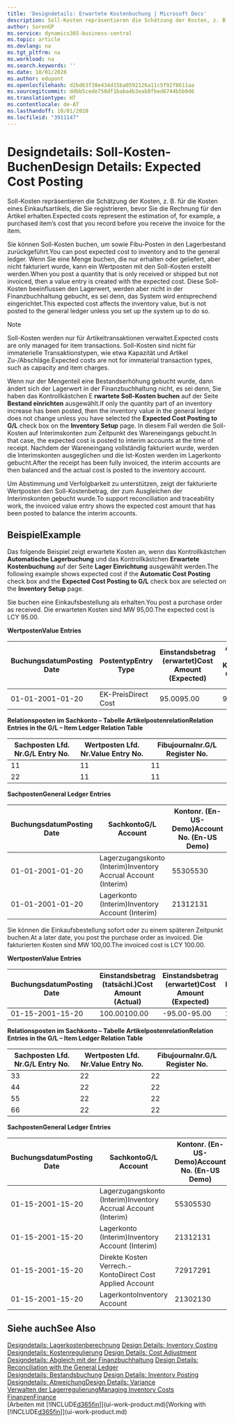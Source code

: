 ```yaml
---
title: 'Designdetails: Erwartete Kostenbuchung | Microsoft Docs'
description: Soll-Kosten repräsentieren die Schätzung der Kosten, z. B. für die Kosten eines Einkaufsartikels, die Sie registrieren, bevor Sie die Rechnung für den Artikel erhalten.
author: SorenGP
ms.service: dynamics365-business-central
ms.topic: article
ms.devlang: na
ms.tgt_pltfrm: na
ms.workload: na
ms.search.keywords: ''
ms.date: 10/01/2020
ms.author: edupont
ms.openlocfilehash: d2bd63f38e434d15ba0592126a11c5f92f8611aa
ms.sourcegitcommit: ddbb5cede750df1baba4b3eab8fbed6744b5b9d6
ms.translationtype: HT
ms.contentlocale: de-AT
ms.lasthandoff: 10/01/2020
ms.locfileid: "3911147"
---
```

# <a name="design-details-expected-cost-posting"></a><span data-ttu-id="3dbc7-103">Designdetails: Soll-Kosten-Buchen</span><span class="sxs-lookup"><span data-stu-id="3dbc7-103">Design Details: Expected Cost Posting</span></span>
<span data-ttu-id="3dbc7-104">Soll-Kosten repräsentieren die Schätzung der Kosten, z. B. für die Kosten eines Einkaufsartikels, die Sie registrieren, bevor Sie die Rechnung für den Artikel erhalten.</span><span class="sxs-lookup"><span data-stu-id="3dbc7-104">Expected costs represent the estimation of, for example, a purchased item’s cost that you record before you receive the invoice for the item.</span></span>  

 <span data-ttu-id="3dbc7-105">Sie können Soll-Kosten buchen, um sowie Fibu-Posten in den Lagerbestand zurückgeführt.</span><span class="sxs-lookup"><span data-stu-id="3dbc7-105">You can post expected cost to inventory and to the general ledger.</span></span> <span data-ttu-id="3dbc7-106">Wenn Sie eine Menge buchen, die nur erhalten oder geliefert, aber nicht fakturiert wurde, kann ein Wertposten mit den Soll-Kosten erstellt werden.</span><span class="sxs-lookup"><span data-stu-id="3dbc7-106">When you post a quantity that is only received or shipped but not invoiced, then a value entry is created with the expected cost.</span></span> <span data-ttu-id="3dbc7-107">Diese Soll-Kosten beeinflussen den Lagerwert, werden aber nicht in der Finanzbuchhaltung gebucht, es sei denn, das System wird entsprechend eingerichtet.</span><span class="sxs-lookup"><span data-stu-id="3dbc7-107">This expected cost affects the inventory value, but is not posted to the general ledger unless you set up the system up to do so.</span></span>  

> [!NOTE]  
>  <span data-ttu-id="3dbc7-108">Soll-Kosten werden nur für Artikeltransaktionen verwaltet.</span><span class="sxs-lookup"><span data-stu-id="3dbc7-108">Expected costs are only managed for item transactions.</span></span> <span data-ttu-id="3dbc7-109">Soll-Kosten sind nicht für immaterielle Transaktionstypen, wie etwa Kapazität und Artikel Zu-/Abschläge.</span><span class="sxs-lookup"><span data-stu-id="3dbc7-109">Expected costs are not for immaterial transaction types, such as capacity and item charges.</span></span>  

 <span data-ttu-id="3dbc7-110">Wenn nur der Mengenteil eine Bestandserhöhung gebucht wurde, dann ändert sich der Lagerwert in der Finanzbuchhaltung nicht, es sei denn, Sie haben das Kontrollkästchen E **rwartete Soll-Kosten buchen** auf der Seite **Bestand einrichten** ausgewählt.</span><span class="sxs-lookup"><span data-stu-id="3dbc7-110">If only the quantity part of an inventory increase has been posted, then the inventory value in the general ledger does not change unless you have selected the **Expected Cost Posting to G/L** check box on the **Inventory Setup** page.</span></span> <span data-ttu-id="3dbc7-111">In diesem Fall werden die Soll-Kosten auf Interimskonten zum Zeitpunkt des Wareneingangs gebucht.</span><span class="sxs-lookup"><span data-stu-id="3dbc7-111">In that case, the expected cost is posted to interim accounts at the time of receipt.</span></span> <span data-ttu-id="3dbc7-112">Nachdem der Wareneingang vollständig fakturiert wurde, werden die Interimskonten ausgeglichen und die Ist-Kosten werden im Lagerkonto gebucht.</span><span class="sxs-lookup"><span data-stu-id="3dbc7-112">After the receipt has been fully invoiced, the interim accounts are then balanced and the actual cost is posted to the inventory account.</span></span>  

 <span data-ttu-id="3dbc7-113">Um Abstimmung und Verfolgbarkeit zu unterstützen, zeigt der fakturierte Wertposten den Soll-Kostenbetrag, der zum Ausgleichen der Interimskonten gebucht wurde.</span><span class="sxs-lookup"><span data-stu-id="3dbc7-113">To support reconciliation and traceability work, the invoiced value entry shows the expected cost amount that has been posted to balance the interim accounts.</span></span>  

## <a name="example"></a><span data-ttu-id="3dbc7-114">Beispiel</span><span class="sxs-lookup"><span data-stu-id="3dbc7-114">Example</span></span>  
 <span data-ttu-id="3dbc7-115">Das folgende Beispiel zeigt erwartete Kosten an, wenn das Kontrollkästchen **Automatische Lagerbuchung** und das Kontrollkästchen **Erwartete Kostenbuchung** auf der Seite **Lager Einrichtung** ausgewählt werden.</span><span class="sxs-lookup"><span data-stu-id="3dbc7-115">The following example shows expected cost if the **Automatic Cost Posting** check box and the **Expected Cost Posting to G/L** check box are selected on the **Inventory Setup** page.</span></span>  

 <span data-ttu-id="3dbc7-116">Sie buchen eine Einkaufsbestellung als erhalten.</span><span class="sxs-lookup"><span data-stu-id="3dbc7-116">You post a purchase order as received.</span></span> <span data-ttu-id="3dbc7-117">Die erwarteten Kosten sind MW 95,00.</span><span class="sxs-lookup"><span data-stu-id="3dbc7-117">The expected cost is LCY 95.00.</span></span>  

 <span data-ttu-id="3dbc7-118">**Wertposten**</span><span class="sxs-lookup"><span data-stu-id="3dbc7-118">**Value Entries**</span></span>  

|<span data-ttu-id="3dbc7-119">Buchungsdatum</span><span class="sxs-lookup"><span data-stu-id="3dbc7-119">Posting Date</span></span>|<span data-ttu-id="3dbc7-120">Postentyp</span><span class="sxs-lookup"><span data-stu-id="3dbc7-120">Entry Type</span></span>|<span data-ttu-id="3dbc7-121">Einstandsbetrag (erwartet)</span><span class="sxs-lookup"><span data-stu-id="3dbc7-121">Cost Amount (Expected)</span></span>|<span data-ttu-id="3dbc7-122">Auf Sachkonto geb. Soll-Kosten</span><span class="sxs-lookup"><span data-stu-id="3dbc7-122">Expected Cost Posted to G/L</span></span>|<span data-ttu-id="3dbc7-123">Soll-Kosten</span><span class="sxs-lookup"><span data-stu-id="3dbc7-123">Expected Cost</span></span>|<span data-ttu-id="3dbc7-124">Artikelposten Lfd. Nr.</span><span class="sxs-lookup"><span data-stu-id="3dbc7-124">Item Ledger Entry No.</span></span>|<span data-ttu-id="3dbc7-125">Lfd. Nr.</span><span class="sxs-lookup"><span data-stu-id="3dbc7-125">Entry No.</span></span>|  
|------------------|----------------|------------------------------|----------------------------------|-------------------|---------------------------|---------------|  
|<span data-ttu-id="3dbc7-126">01-01-20</span><span class="sxs-lookup"><span data-stu-id="3dbc7-126">01-01-20</span></span>|<span data-ttu-id="3dbc7-127">EK-Preis</span><span class="sxs-lookup"><span data-stu-id="3dbc7-127">Direct Cost</span></span>|<span data-ttu-id="3dbc7-128">95.00</span><span class="sxs-lookup"><span data-stu-id="3dbc7-128">95.00</span></span>|<span data-ttu-id="3dbc7-129">95.00</span><span class="sxs-lookup"><span data-stu-id="3dbc7-129">95.00</span></span>|<span data-ttu-id="3dbc7-130">Ja</span><span class="sxs-lookup"><span data-stu-id="3dbc7-130">Yes</span></span>|<span data-ttu-id="3dbc7-131">1</span><span class="sxs-lookup"><span data-stu-id="3dbc7-131">1</span></span>|<span data-ttu-id="3dbc7-132">1</span><span class="sxs-lookup"><span data-stu-id="3dbc7-132">1</span></span>|  

 <span data-ttu-id="3dbc7-133">**Relationsposten im Sachkonto – Tabelle Artikelpostenrelation**</span><span class="sxs-lookup"><span data-stu-id="3dbc7-133">**Relation Entries in the G/L – Item Ledger Relation Table**</span></span>  

|<span data-ttu-id="3dbc7-134">Sachposten Lfd. Nr.</span><span class="sxs-lookup"><span data-stu-id="3dbc7-134">G/L Entry No.</span></span>|<span data-ttu-id="3dbc7-135">Wertposten Lfd. Nr.</span><span class="sxs-lookup"><span data-stu-id="3dbc7-135">Value Entry No.</span></span>|<span data-ttu-id="3dbc7-136">Fibujournalnr.</span><span class="sxs-lookup"><span data-stu-id="3dbc7-136">G/L Register No.</span></span>|  
|--------------------|---------------------|-----------------------|  
|<span data-ttu-id="3dbc7-137">1</span><span class="sxs-lookup"><span data-stu-id="3dbc7-137">1</span></span>|<span data-ttu-id="3dbc7-138">1</span><span class="sxs-lookup"><span data-stu-id="3dbc7-138">1</span></span>|<span data-ttu-id="3dbc7-139">1</span><span class="sxs-lookup"><span data-stu-id="3dbc7-139">1</span></span>|  
|<span data-ttu-id="3dbc7-140">2</span><span class="sxs-lookup"><span data-stu-id="3dbc7-140">2</span></span>|<span data-ttu-id="3dbc7-141">1</span><span class="sxs-lookup"><span data-stu-id="3dbc7-141">1</span></span>|<span data-ttu-id="3dbc7-142">1</span><span class="sxs-lookup"><span data-stu-id="3dbc7-142">1</span></span>|  

 <span data-ttu-id="3dbc7-143">**Sachposten**</span><span class="sxs-lookup"><span data-stu-id="3dbc7-143">**General Ledger Entries**</span></span>  

|<span data-ttu-id="3dbc7-144">Buchungsdatum</span><span class="sxs-lookup"><span data-stu-id="3dbc7-144">Posting Date</span></span>|<span data-ttu-id="3dbc7-145">Sachkonto</span><span class="sxs-lookup"><span data-stu-id="3dbc7-145">G/L Account</span></span>|<span data-ttu-id="3dbc7-146">Kontonr. (En-US-Demo)</span><span class="sxs-lookup"><span data-stu-id="3dbc7-146">Account No. (En-US Demo)</span></span>|<span data-ttu-id="3dbc7-147">Betrag</span><span class="sxs-lookup"><span data-stu-id="3dbc7-147">Amount</span></span>|<span data-ttu-id="3dbc7-148">Lfd. Nr.</span><span class="sxs-lookup"><span data-stu-id="3dbc7-148">Entry No.</span></span>|  
|------------------|------------------|---------------------------------|------------|---------------|  
|<span data-ttu-id="3dbc7-149">01-01-20</span><span class="sxs-lookup"><span data-stu-id="3dbc7-149">01-01-20</span></span>|<span data-ttu-id="3dbc7-150">Lagerzugangskonto (Interim)</span><span class="sxs-lookup"><span data-stu-id="3dbc7-150">Inventory Accrual Account (Interim)</span></span>|<span data-ttu-id="3dbc7-151">5530</span><span class="sxs-lookup"><span data-stu-id="3dbc7-151">5530</span></span>|<span data-ttu-id="3dbc7-152">-95.00</span><span class="sxs-lookup"><span data-stu-id="3dbc7-152">-95.00</span></span>|<span data-ttu-id="3dbc7-153">2</span><span class="sxs-lookup"><span data-stu-id="3dbc7-153">2</span></span>|  
|<span data-ttu-id="3dbc7-154">01-01-20</span><span class="sxs-lookup"><span data-stu-id="3dbc7-154">01-01-20</span></span>|<span data-ttu-id="3dbc7-155">Lagerkonto (Interim)</span><span class="sxs-lookup"><span data-stu-id="3dbc7-155">Inventory Account (Interim)</span></span>|<span data-ttu-id="3dbc7-156">2131</span><span class="sxs-lookup"><span data-stu-id="3dbc7-156">2131</span></span>|<span data-ttu-id="3dbc7-157">95.00</span><span class="sxs-lookup"><span data-stu-id="3dbc7-157">95.00</span></span>|<span data-ttu-id="3dbc7-158">1</span><span class="sxs-lookup"><span data-stu-id="3dbc7-158">1</span></span>|  

 <span data-ttu-id="3dbc7-159">Sie können die Einkaufsbestellung sofort oder zu einem späteren Zeitpunkt buchen.</span><span class="sxs-lookup"><span data-stu-id="3dbc7-159">At a later date, you post the purchase order as invoiced.</span></span> <span data-ttu-id="3dbc7-160">Die fakturierten Kosten sind MW 100,00.</span><span class="sxs-lookup"><span data-stu-id="3dbc7-160">The invoiced cost is LCY 100.00.</span></span>  

 <span data-ttu-id="3dbc7-161">**Wertposten**</span><span class="sxs-lookup"><span data-stu-id="3dbc7-161">**Value Entries**</span></span>  

|<span data-ttu-id="3dbc7-162">Buchungsdatum</span><span class="sxs-lookup"><span data-stu-id="3dbc7-162">Posting Date</span></span>|<span data-ttu-id="3dbc7-163">Einstandsbetrag (tatsächl.)</span><span class="sxs-lookup"><span data-stu-id="3dbc7-163">Cost Amount (Actual)</span></span>|<span data-ttu-id="3dbc7-164">Einstandsbetrag (erwartet)</span><span class="sxs-lookup"><span data-stu-id="3dbc7-164">Cost Amount (Expected)</span></span>|<span data-ttu-id="3dbc7-165">Gebuchte Lagerregulierung an G/L</span><span class="sxs-lookup"><span data-stu-id="3dbc7-165">Cost Posted to G/L</span></span>|<span data-ttu-id="3dbc7-166">Soll-Kosten</span><span class="sxs-lookup"><span data-stu-id="3dbc7-166">Expected Cost</span></span>|<span data-ttu-id="3dbc7-167">Artikelposten Lfd. Nr.</span><span class="sxs-lookup"><span data-stu-id="3dbc7-167">Item Ledger Entry No.</span></span>|<span data-ttu-id="3dbc7-168">Lfd. Nr.</span><span class="sxs-lookup"><span data-stu-id="3dbc7-168">Entry No.</span></span>|  
|------------------|----------------------------|------------------------------|-------------------------|-------------------|---------------------------|---------------|  
|<span data-ttu-id="3dbc7-169">01-15-20</span><span class="sxs-lookup"><span data-stu-id="3dbc7-169">01-15-20</span></span>|<span data-ttu-id="3dbc7-170">100.00</span><span class="sxs-lookup"><span data-stu-id="3dbc7-170">100.00</span></span>|<span data-ttu-id="3dbc7-171">-95.00</span><span class="sxs-lookup"><span data-stu-id="3dbc7-171">-95.00</span></span>|<span data-ttu-id="3dbc7-172">100.00</span><span class="sxs-lookup"><span data-stu-id="3dbc7-172">100.00</span></span>|<span data-ttu-id="3dbc7-173">Nein</span><span class="sxs-lookup"><span data-stu-id="3dbc7-173">No</span></span>|<span data-ttu-id="3dbc7-174">1</span><span class="sxs-lookup"><span data-stu-id="3dbc7-174">1</span></span>|<span data-ttu-id="3dbc7-175">2</span><span class="sxs-lookup"><span data-stu-id="3dbc7-175">2</span></span>|  

 <span data-ttu-id="3dbc7-176">**Relationsposten im Sachkonto – Tabelle Artikelpostenrelation**</span><span class="sxs-lookup"><span data-stu-id="3dbc7-176">**Relation Entries in the G/L – Item Ledger Relation Table**</span></span>  

|<span data-ttu-id="3dbc7-177">Sachposten Lfd. Nr.</span><span class="sxs-lookup"><span data-stu-id="3dbc7-177">G/L Entry No.</span></span>|<span data-ttu-id="3dbc7-178">Wertposten Lfd. Nr.</span><span class="sxs-lookup"><span data-stu-id="3dbc7-178">Value Entry No.</span></span>|<span data-ttu-id="3dbc7-179">Fibujournalnr.</span><span class="sxs-lookup"><span data-stu-id="3dbc7-179">G/L Register No.</span></span>|  
|--------------------|---------------------|-----------------------|  
|<span data-ttu-id="3dbc7-180">3</span><span class="sxs-lookup"><span data-stu-id="3dbc7-180">3</span></span>|<span data-ttu-id="3dbc7-181">2</span><span class="sxs-lookup"><span data-stu-id="3dbc7-181">2</span></span>|<span data-ttu-id="3dbc7-182">2</span><span class="sxs-lookup"><span data-stu-id="3dbc7-182">2</span></span>|  
|<span data-ttu-id="3dbc7-183">4</span><span class="sxs-lookup"><span data-stu-id="3dbc7-183">4</span></span>|<span data-ttu-id="3dbc7-184">2</span><span class="sxs-lookup"><span data-stu-id="3dbc7-184">2</span></span>|<span data-ttu-id="3dbc7-185">2</span><span class="sxs-lookup"><span data-stu-id="3dbc7-185">2</span></span>|  
|<span data-ttu-id="3dbc7-186">5</span><span class="sxs-lookup"><span data-stu-id="3dbc7-186">5</span></span>|<span data-ttu-id="3dbc7-187">2</span><span class="sxs-lookup"><span data-stu-id="3dbc7-187">2</span></span>|<span data-ttu-id="3dbc7-188">2</span><span class="sxs-lookup"><span data-stu-id="3dbc7-188">2</span></span>|  
|<span data-ttu-id="3dbc7-189">6</span><span class="sxs-lookup"><span data-stu-id="3dbc7-189">6</span></span>|<span data-ttu-id="3dbc7-190">2</span><span class="sxs-lookup"><span data-stu-id="3dbc7-190">2</span></span>|<span data-ttu-id="3dbc7-191">2</span><span class="sxs-lookup"><span data-stu-id="3dbc7-191">2</span></span>|  

 <span data-ttu-id="3dbc7-192">**Sachposten**</span><span class="sxs-lookup"><span data-stu-id="3dbc7-192">**General Ledger Entries**</span></span>  

|<span data-ttu-id="3dbc7-193">Buchungsdatum</span><span class="sxs-lookup"><span data-stu-id="3dbc7-193">Posting Date</span></span>|<span data-ttu-id="3dbc7-194">Sachkonto</span><span class="sxs-lookup"><span data-stu-id="3dbc7-194">G/L Account</span></span>|<span data-ttu-id="3dbc7-195">Kontonr. (En-US-Demo)</span><span class="sxs-lookup"><span data-stu-id="3dbc7-195">Account No. (En-US Demo)</span></span>|<span data-ttu-id="3dbc7-196">Betrag</span><span class="sxs-lookup"><span data-stu-id="3dbc7-196">Amount</span></span>|<span data-ttu-id="3dbc7-197">Lfd. Nr.</span><span class="sxs-lookup"><span data-stu-id="3dbc7-197">Entry No.</span></span>|  
|------------------|------------------|---------------------------------|------------|---------------|  
|<span data-ttu-id="3dbc7-198">01-15-20</span><span class="sxs-lookup"><span data-stu-id="3dbc7-198">01-15-20</span></span>|<span data-ttu-id="3dbc7-199">Lagerzugangskonto (Interim)</span><span class="sxs-lookup"><span data-stu-id="3dbc7-199">Inventory Accrual Account (Interim)</span></span>|<span data-ttu-id="3dbc7-200">5530</span><span class="sxs-lookup"><span data-stu-id="3dbc7-200">5530</span></span>|<span data-ttu-id="3dbc7-201">95.00</span><span class="sxs-lookup"><span data-stu-id="3dbc7-201">95.00</span></span>|<span data-ttu-id="3dbc7-202">4</span><span class="sxs-lookup"><span data-stu-id="3dbc7-202">4</span></span>|  
|<span data-ttu-id="3dbc7-203">01-15-20</span><span class="sxs-lookup"><span data-stu-id="3dbc7-203">01-15-20</span></span>|<span data-ttu-id="3dbc7-204">Lagerkonto (Interim)</span><span class="sxs-lookup"><span data-stu-id="3dbc7-204">Inventory Account (Interim)</span></span>|<span data-ttu-id="3dbc7-205">2131</span><span class="sxs-lookup"><span data-stu-id="3dbc7-205">2131</span></span>|<span data-ttu-id="3dbc7-206">-95.00</span><span class="sxs-lookup"><span data-stu-id="3dbc7-206">-95.00</span></span>|<span data-ttu-id="3dbc7-207">3</span><span class="sxs-lookup"><span data-stu-id="3dbc7-207">3</span></span>|  
|<span data-ttu-id="3dbc7-208">01-15-20</span><span class="sxs-lookup"><span data-stu-id="3dbc7-208">01-15-20</span></span>|<span data-ttu-id="3dbc7-209">Direkte Kosten Verrech.-Konto</span><span class="sxs-lookup"><span data-stu-id="3dbc7-209">Direct Cost Applied Account</span></span>|<span data-ttu-id="3dbc7-210">7291</span><span class="sxs-lookup"><span data-stu-id="3dbc7-210">7291</span></span>|<span data-ttu-id="3dbc7-211">-100</span><span class="sxs-lookup"><span data-stu-id="3dbc7-211">-100</span></span>|<span data-ttu-id="3dbc7-212">6</span><span class="sxs-lookup"><span data-stu-id="3dbc7-212">6</span></span>|  
|<span data-ttu-id="3dbc7-213">01-15-20</span><span class="sxs-lookup"><span data-stu-id="3dbc7-213">01-15-20</span></span>|<span data-ttu-id="3dbc7-214">Lagerkonto</span><span class="sxs-lookup"><span data-stu-id="3dbc7-214">Inventory Account</span></span>|<span data-ttu-id="3dbc7-215">2130</span><span class="sxs-lookup"><span data-stu-id="3dbc7-215">2130</span></span>|<span data-ttu-id="3dbc7-216">100</span><span class="sxs-lookup"><span data-stu-id="3dbc7-216">100</span></span>|<span data-ttu-id="3dbc7-217">5</span><span class="sxs-lookup"><span data-stu-id="3dbc7-217">5</span></span>|  

## <a name="see-also"></a><span data-ttu-id="3dbc7-218">Siehe auch</span><span class="sxs-lookup"><span data-stu-id="3dbc7-218">See Also</span></span>
 <span data-ttu-id="3dbc7-219">[Designdetails: Lagerkostenberechnung](design-details-inventory-costing.md) </span><span class="sxs-lookup"><span data-stu-id="3dbc7-219">[Design Details: Inventory Costing](design-details-inventory-costing.md) </span></span>  
 <span data-ttu-id="3dbc7-220">[Designdetails: Kostenregulierung](design-details-cost-adjustment.md) </span><span class="sxs-lookup"><span data-stu-id="3dbc7-220">[Design Details: Cost Adjustment](design-details-cost-adjustment.md) </span></span>  
 <span data-ttu-id="3dbc7-221">[Designdetails: Abgleich mit der Finanzbuchhaltung](design-details-reconciliation-with-the-general-ledger.md) </span><span class="sxs-lookup"><span data-stu-id="3dbc7-221">[Design Details: Reconciliation with the General Ledger](design-details-reconciliation-with-the-general-ledger.md) </span></span>  
 <span data-ttu-id="3dbc7-222">[Designdetails: Bestandsbuchung](design-details-inventory-posting.md) </span><span class="sxs-lookup"><span data-stu-id="3dbc7-222">[Design Details: Inventory Posting](design-details-inventory-posting.md) </span></span>  
 [<span data-ttu-id="3dbc7-223">Designdetails: Abweichung</span><span class="sxs-lookup"><span data-stu-id="3dbc7-223">Design Details: Variance</span></span>](design-details-variance.md)  
 [<span data-ttu-id="3dbc7-224">Verwalten der Lagerregulierung</span><span class="sxs-lookup"><span data-stu-id="3dbc7-224">Managing Inventory Costs</span></span>](finance-manage-inventory-costs.md)  
 [<span data-ttu-id="3dbc7-225">Finanzen</span><span class="sxs-lookup"><span data-stu-id="3dbc7-225">Finance</span></span>](finance.md)  
 <span data-ttu-id="3dbc7-226">[Arbeiten mit [!INCLUDE[d365fin](includes/d365fin_md.md)]](ui-work-product.md)</span><span class="sxs-lookup"><span data-stu-id="3dbc7-226">[Working with [!INCLUDE[d365fin](includes/d365fin_md.md)]](ui-work-product.md)</span></span>
